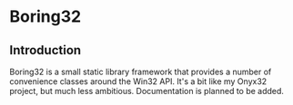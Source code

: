 # Boring32

## Introduction

Boring32 is a small static library framework that provides a number of convenience classes around the Win32 API. It's a bit like my Onyx32 project, but much less ambitious. Documentation is planned to be added. 

